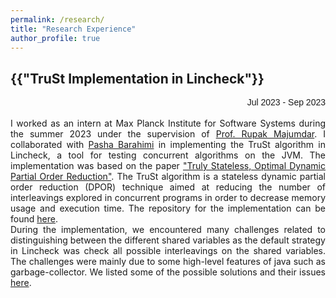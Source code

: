 ```yaml
---
permalink: /research/
title: "Research Experience"
author_profile: true
---
```

<h2>{{"TruSt Implementation in Lincheck"}}</h2>
<div style="text-align: right; font-family: Arial, sans-serif; font-size: 14px;">
  Jul 2023 - Sep 2023
</div>
<br>
<div style="text-align: justify;">
I worked as an intern at Max Planck Institute for Software Systems during the summer 2023 under the supervision of <a href="https://people.mpi-sws.org/~rupak/">Prof. Rupak Majumdar</a>. I collaborated with <a href="https://github.com/PashaBarahimi">Pasha Barahimi</a> in implementing the TruSt algorithm in Lincheck, a tool for testing concurrent algorithms on the JVM. The implementation was based on the paper <a href="https://plv.mpi-sws.org/genmc/popl2022-trust.pdf">"Truly Stateless, Optimal Dynamic Partial Order Reduction"</a>. The TruSt algorithm is a stateless dynamic partial order reduction (DPOR) technique aimed at reducing the number of interleavings explored in concurrent programs in order to decrease memory usage and execution time. The repository for the implementation can be found <a href="https://github.com/rupakm/lincheck">here</a>.
</div>     

<div style="text-align: justify;">
During the implementation, we encountered many challenges related to distinguishing between the different shared variables as the default strategy in Lincheck was check all possible interleavings on the shared variables. The challenges were mainly due to some high-level features of java such as garbage-collector. We listed some of the possible solutions and their issues <a href="https://github.com/rupakm/lincheck/blob/master/src/jvm/main/org/jetbrains/kotlinx/lincheck/strategy/managed/trust/README.md">here</a>.
</div>